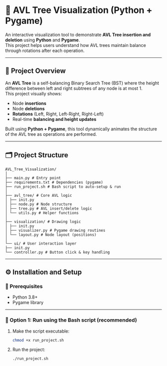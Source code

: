 # 🌳 AVL Tree Visualization (Python + Pygame)

An interactive visualization tool to demonstrate **AVL Tree insertion and deletion** using **Python** and **Pygame**.  
This project helps users understand how AVL trees maintain balance through rotations after each operation.

---

## 🎯 **Project Overview**

An **AVL Tree** is a self-balancing Binary Search Tree (BST) where the height difference between left and right subtrees of any node is at most 1.  
This project visually shows:
- Node **insertions**
- Node **deletions**
- **Rotations** (Left, Right, Left-Right, Right-Left)
- Real-time **balancing and height updates**

Built using **Python + Pygame**, this tool dynamically animates the structure of the AVL tree as operations are performed.

---



## 🗂️ **Project Structure**
```text
AVL_Tree_Visualization/
│
├── main.py # Entry point
├── requirements.txt # Dependencies (pygame)
├── run_project.sh # Bash script to auto-setup & run
│
├── avl_tree/ # Core AVL logic
│ ├── init.py
│ ├── node.py # Node structure
│ ├── tree.py # AVL insert/delete logic
│ └── utils.py # Helper functions
│
├── visualization/ # Drawing logic
│ ├── init.py
│ ├── visualizer.py # Pygame drawing routines
│ └── layout.py # Node layout (positions)
│
└── ui/ # User interaction layer
├── init.py
└── controller.py # Button click & key handling
```

---

## ⚙️ **Installation and Setup**

### 🧠 Prerequisites
- Python 3.8+
- Pygame library

---

### 🧱 Option 1: Run using the Bash script (recommended)

1. Make the script executable:
   ```bash
   chmod +x run_project.sh
   ```
2. Run the project:
   ```bash
   ./run_project.sh
   ```
   